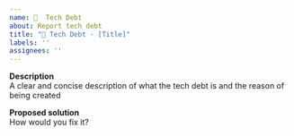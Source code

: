 ```yaml
---
name: 💸  Tech Debt
about: Report tech debt
title: "💸 Tech Debt - [Title]"
labels: ''
assignees: ''
---
```


**Description**  
A clear and concise description of what the tech debt is and the reason of being created

**Proposed solution**  
How would you fix it?

